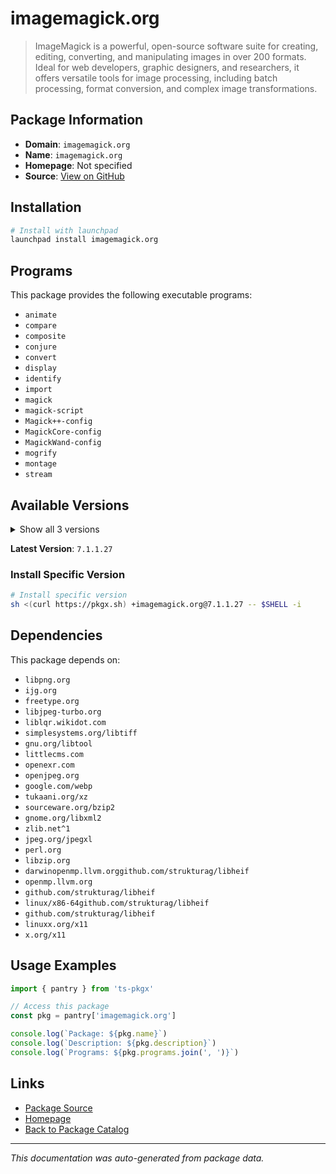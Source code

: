 # imagemagick.org

> ImageMagick is a powerful, open-source software suite for creating, editing, converting, and manipulating images in over 200 formats. Ideal for web developers, graphic designers, and researchers, it offers versatile tools for image processing, including batch processing, format conversion, and complex image transformations.

## Package Information

- **Domain**: `imagemagick.org`
- **Name**: `imagemagick.org`
- **Homepage**: Not specified
- **Source**: [View on GitHub](https://github.com/pkgxdev/pantry/tree/main/projects/imagemagick.org/package.yml)

## Installation

```bash
# Install with launchpad
launchpad install imagemagick.org
```

## Programs

This package provides the following executable programs:

- `animate`
- `compare`
- `composite`
- `conjure`
- `convert`
- `display`
- `identify`
- `import`
- `magick`
- `magick-script`
- `Magick++-config`
- `MagickCore-config`
- `MagickWand-config`
- `mogrify`
- `montage`
- `stream`

## Available Versions

<details>
<summary>Show all 3 versions</summary>

- `7.1.1.27`, `7.1.1.12`, `7.1.0.61`

</details>

**Latest Version**: `7.1.1.27`

### Install Specific Version

```bash
# Install specific version
sh <(curl https://pkgx.sh) +imagemagick.org@7.1.1.27 -- $SHELL -i
```

## Dependencies

This package depends on:

- `libpng.org`
- `ijg.org`
- `freetype.org`
- `libjpeg-turbo.org`
- `liblqr.wikidot.com`
- `simplesystems.org/libtiff`
- `gnu.org/libtool`
- `littlecms.com`
- `openexr.com`
- `openjpeg.org`
- `google.com/webp`
- `tukaani.org/xz`
- `sourceware.org/bzip2`
- `gnome.org/libxml2`
- `zlib.net^1`
- `jpeg.org/jpegxl`
- `perl.org`
- `libzip.org`
- `darwinopenmp.llvm.orggithub.com/strukturag/libheif`
- `openmp.llvm.org`
- `github.com/strukturag/libheif`
- `linux/x86-64github.com/strukturag/libheif`
- `github.com/strukturag/libheif`
- `linuxx.org/x11`
- `x.org/x11`

## Usage Examples

```typescript
import { pantry } from 'ts-pkgx'

// Access this package
const pkg = pantry['imagemagick.org']

console.log(`Package: ${pkg.name}`)
console.log(`Description: ${pkg.description}`)
console.log(`Programs: ${pkg.programs.join(', ')}`)
```

## Links

- [Package Source](https://github.com/pkgxdev/pantry/tree/main/projects/imagemagick.org/package.yml)
- [Homepage](#)
- [Back to Package Catalog](../../package-catalog.md)

---

*This documentation was auto-generated from package data.*

